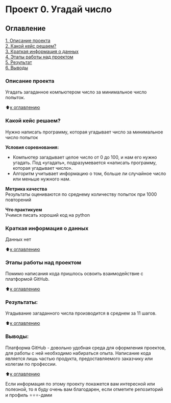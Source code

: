# Проект 0. Угадай число

## Оглавление  
[1. Описание проекта](https://github.com/s1454/sf_data_science/tree/main/unit1.project1/README.md#Описание-проекта)  
[2. Какой кейс решаем?](https://github.com/s1454/sf_data_science/tree/main/unit1.project1/README.md#Какой-кейс-решаем)  
[3. Краткая информация о данных](https://github.com/s1454/sf_data_science/tree/main/unit1.project1/README.md#Краткая-информация-о-данных)  
[4. Этапы работы над проектом](https://github.com/s1454/sf_data_science/tree/main/unit1.project1/README.md#Этапы-работы-над-проектом)  
[5. Результат](https://github.com/s1454/sf_data_science/tree/main/unit1.project1/README.md#Результат)    
[6. Выводы](https://github.com/s1454/sf_data_science/tree/main/unit1.project1/README.md#Выводы) 
### Описание проекта    
Угадать загаданное компьютером число за минимальное число попыток.

:arrow_up:[к оглавлению](https://github.com/s1454/sf_data_science/tree/main/unit1.project1/README.md#Оглавление_)


### Какой кейс решаем?    
Нужно написать программу, которая угадывает число за минимальное число попыток

**Условия соревнования:**  
- Компьютер загадывает целое число от 0 до 100, и нам его нужно угадать. Под «угадать», подразумевается «написать программу, которая угадывает число».
- Алгоритм учитывает информацию о том, больше ли случайное число или меньше нужного нам.

**Метрика качества**     
Результаты оцениваются по среднему количеству попыток при 1000 повторений

**Что практикуем**     
Учимся писать хороший код на python


### Краткая информация о данных
Данных нет 

  
:arrow_up:[к оглавлению](https://github.com/s1454/sf_data_science/tree/main/unit1.project1/README.md#Оглавление_)


### Этапы работы над проектом  
Помимо написания кода пришлось освоить взаимодействие с платформой GitHub.

:arrow_up:[к оглавлению](https://github.com/s1454/sf_data_science/tree/main/unit1.project1/README.md#Оглавление_)


### Результаты:  
Угадывание загаданного числа производится в среднем за 11 шагов.

:arrow_up:[к оглавлению](https://github.com/s1454/sf_data_science/tree/main/unit1.project1/README.md#Оглавление_)


### Выводы:  
Платформа GitHub - довольно удобная среда для оформления проектов, для работы с ней необходимо набираться опыта.
Написание кода является лишь частью продукта, предоставляемого заказчику или колегам по профессии.


:arrow_up:[к оглавлению](https://github.com/s1454/sf_data_science/tree/main/unit1.project1/README.md#Оглавление_)


Если информация по этому проекту покажется вам интересной или полезной, то я буду очень вам благодарен, если отметите репозиторий и профиль ⭐️⭐️⭐️-дами
